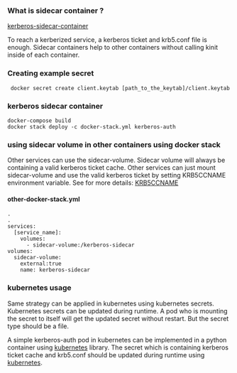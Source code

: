 ### What is sidecar container ?
[kerberos-sidecar-container](https://www.openshift.com/blog/kerberos-sidecar-container)

To reach a kerberized service, a kerberos ticket and krb5.conf file is enough. 
Sidecar containers help to other containers without calling kinit inside of each container.


### Creating example secret
``` docker secret create client.keytab [path_to_the_keytab]/client.keytab```

### kerberos sidecar container

```
docker-compose build
docker stack deploy -c docker-stack.yml kerberos-auth
```
### using sidecar volume in other containers using docker stack

Other services can use the sidecar-volume. Sidecar volume will always be containing a valid kerberos ticket cache.
Other services can just mount sidecar-volume and use the valid kerberos ticket by setting KRB5CCNAME environment variable.
See for more details: [KRB5CCNAME](https://web.mit.edu/kerberos/krb5-1.12/doc/basic/ccache_def.html)

#### other-docker-stack.yml
```
.
.
services:
  [service_name]:
    volumes:
      - sidecar-volume:/kerberos-sidecar
volumes:
  sidecar-volume:
    external:true
    name: kerberos-sidecar
```

### kubernetes usage
Same strategy can be applied in kubernetes using kubernetes secrets. Kubernetes secrets can be updated during runtime. A pod who is mounting the secret to itself will get the updated secret without restart. But the secret type should be a file.

A simple kerberos-auth pod in kubernetes can be implemented in a python container using [kubernetes](https://pypi.org/project/kubernetes/) library. The secret which is containing kerberos ticket cache and krb5.conf should be updated during runtime using [kubernetes](https://pypi.org/project/kubernetes/). 
